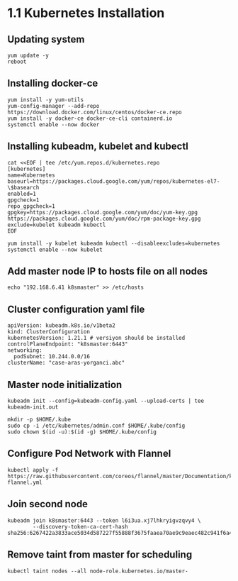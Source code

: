 # 1.1 Kubernetes Installation
## Updating system
```
yum update -y
reboot
```

## Installing docker-ce
```
yum install -y yum-utils
yum-config-manager --add-repo https://download.docker.com/linux/centos/docker-ce.repo
yum install -y docker-ce docker-ce-cli containerd.io
systemctl enable --now docker
```

## Installing kubeadm, kubelet and kubectl
```
cat <<EOF | tee /etc/yum.repos.d/kubernetes.repo
[kubernetes]
name=Kubernetes
baseurl=https://packages.cloud.google.com/yum/repos/kubernetes-el7-\$basearch
enabled=1
gpgcheck=1
repo_gpgcheck=1
gpgkey=https://packages.cloud.google.com/yum/doc/yum-key.gpg https://packages.cloud.google.com/yum/doc/rpm-package-key.gpg
exclude=kubelet kubeadm kubectl
EOF

yum install -y kubelet kubeadm kubectl --disableexcludes=kubernetes
systemctl enable --now kubelet
```

## Add master node IP to hosts file on all nodes
```
echo "192.168.6.41 k8smaster" >> /etc/hosts
```

## Cluster configuration yaml file
```
apiVersion: kubeadm.k8s.io/v1beta2
kind: ClusterConfiguration
kubernetesVersion: 1.21.1 # versiyon should be installed
controlPlaneEndpoint: "k8smaster:6443"
networking:
  podSubnet: 10.244.0.0/16
clusterName: "case-aras-yorganci.abc"
```

## Master node initialization
```
kubeadm init --config=kubeadm-config.yaml --upload-certs | tee kubeadm-init.out

mkdir -p $HOME/.kube                                    
sudo cp -i /etc/kubernetes/admin.conf $HOME/.kube/config
sudo chown $(id -u):$(id -g) $HOME/.kube/config         
```

## Configure Pod Network with Flannel
```
kubectl apply -f https://raw.githubusercontent.com/coreos/flannel/master/Documentation/kube-flannel.yml 
```

## Join second node
```
kubeadm join k8smaster:6443 --token l6i3ua.xj7lhkryigvzqvy4 \
        --discovery-token-ca-cert-hash sha256:6267422a3833ace5034d587227f55888f3675faaea70ae9c9eaec482c941f6a4
```

## Remove taint from master for scheduling
```
kubectl taint nodes --all node-role.kubernetes.io/master-
```
